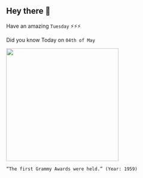 ## Hey there 👋
Have an amazing `Tuesday` ⚡⚡⚡

Did you know Today on `04th of May`
 
 [<img src="https://www.grammy.com/sites/com/files/59.5_dean_martin_sammy_davis_jr.jpg" width="300" />](https://en.wikipedia.org/wiki/1st_Annual_Grammy_Awards) 
 ```
“The first Grammy Awards were held.” (Year: 1959)
```
